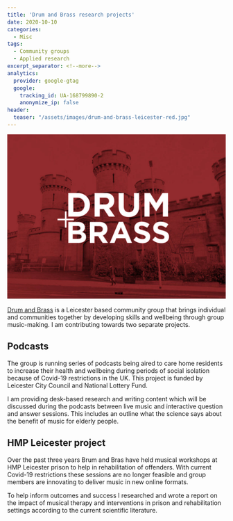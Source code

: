 ```yaml
---
title: 'Drum and Brass research projects'
date: 2020-10-10
categories:
  - Misc
tags:
  - Community groups
  - Applied research
excerpt_separator: <!--more-->
analytics:
  provider: google-gtag
  google:
    tracking_id: UA-168799890-2
    anonymize_ip: false
header:
  teaser: "/assets/images/drum-and-brass-leicester-red.jpg"
---
```


![](/assets/images/drum-and-brass-leicester-red.jpg)

[Drum and Brass](http://drumandbrass.co.uk/) is a Leicester based community group that brings individual and communities together by developing skills and wellbeing through group music-making. I am contributing towards two separate projects.

## Podcasts

The group is running series of podcasts being aired to care home residents to increase their health and wellbeing during periods of social isolation because of Covid-19 restrictions in the UK. This project is funded by Leicester City Council and National Lottery Fund.

I am providing desk-based research and writing content which will be discussed during the podcasts between live music and interactive question and answer sessions. This includes an outline what the science says about the benefit of music for elderly people.

## HMP Leicester project

Over the past three years Brum and Bras have held musical workshops at HMP Leicester prison to help in rehabilitation of offenders. With current Covid-19 restrictions these sessions are no longer feasible and group members are innovating to deliver music in new online formats.

To help inform outcomes and success I researched and wrote a report on the impact of musical therapy and interventions in prison and rehabilitation settings according to the current scientific literature.
